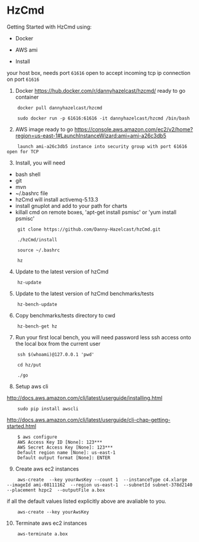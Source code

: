 # HzCmd

Getting Started with HzCmd using:
   
   * Docker
   
   * AWS ami
   
   * Install


your host box, needs port `61616` open to accept incoming tcp ip connection on port `61616`


1)  Docker https://hub.docker.com/r/dannyhazelcast/hzcmd/ ready to go container 
```
    docker pull dannyhazelcast/hzcmd
    
    sudo docker run -p 61616:61616 -it dannyhazelcast/hzcmd /bin/bash
```


2)  AWS image ready to go https://console.aws.amazon.com/ec2/v2/home?region=us-east-1#LaunchInstanceWizard:ami=ami-a26c3db5
```
    launch ami-a26c3db5 instance into security group with port 61616 open for TCP
````


3)  Install, you will need 
 
 * bash shell
 * git
 * mvn 
 * ~/.bashrc file 
 * hzCmd will install activemq-5.13.3
 * install gnuplot and add to your path for charts
 * killall cmd on remote boxes,  'apt-get install psmisc'  or  'yum install psmisc'
 

```
    git clone https://github.com/Danny-Hazelcast/hzCmd.git

    ./hzCmd/install

    source ~/.bashrc

    hz
```




4) Update to the latest version of hzCmd
```
    hz-update
```


5) Update to the latest version of hzCmd benchmarks/tests
```
    hz-bench-update
```
 

6) Copy benchmarks/tests directory to cwd
```
    hz-bench-get hz
```

  
7) Run your first local bench, you will need password less ssh access onto the local box from the current user

```
    ssh $(whoami)@127.0.0.1 'pwd'

    cd hz/put

    ./go
```


8) Setup aws cli

http://docs.aws.amazon.com/cli/latest/userguide/installing.html
```
    sudo pip install awscli
```

http://docs.aws.amazon.com/cli/latest/userguide/cli-chap-getting-started.html
```
    $ aws configure
    AWS Access Key ID [None]: 123***
    AWS Secret Access Key [None]: 123***
    Default region name [None]: us-east-1
    Default output format [None]: ENTER
```


9) Create aws ec2 instances 
```
    aws-create  --key yourAwsKey --count 1  --instanceType c4.xlarge  --imageId ami-08111162  --region us-east-1  --subnetId subnet-378d2140  --placement hzpc2  --outputFile a.box
```
   if all the default values listed explicitly above are avaliable to you.
```
    aws-create --key yourAwsKey
```

10) Terminate aws ec2 instances 
```
    aws-terminate a.box
```
